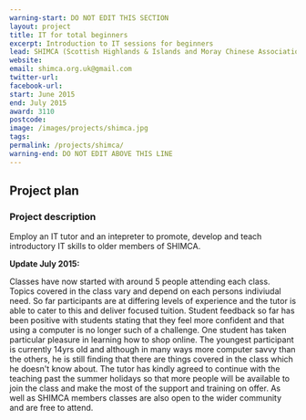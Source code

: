 ```yaml
---
warning-start: DO NOT EDIT THIS SECTION
layout: project
title: IT for total beginners
excerpt: Introduction to IT sessions for beginners
lead: SHIMCA (Scottish Highlands & Islands and Moray Chinese Association)
website: 
email: shimca.org.uk@gmail.com 
twitter-url: 
facebook-url: 
start: June 2015
end: July 2015
award: 3110 
postcode: 
image: /images/projects/shimca.jpg
tags: 
permalink: /projects/shimca/
warning-end: DO NOT EDIT ABOVE THIS LINE
---
```


## Project plan

### Project description

Employ an IT tutor and an intepreter to promote, develop and teach introductory IT skills to older members of SHIMCA.  


**Update July 2015:**

Classes have now started with around 5 people attending each class. Topics covered in the class vary and depend on each persons indiviudal need. So far participants are at differing levels of experience and the tutor is able to cater to this and deliver focused tuition. Student feedback so far has been positive with students stating that they feel more confident and that using a computer is no longer such of a challenge. One student has taken particular pleasure in learning how to shop online. The youngest participant is currently 14yrs old and although in many ways more computer savvy than the others, he is still finding that there are things covered in the class which he doesn't know about. The tutor has kindly agreed to continue with the teaching past the summer holidays so that more people will be available to join the class and make the most of the support and training on offer. As well as SHIMCA members classes are also open to the wider community and are free to attend. 



